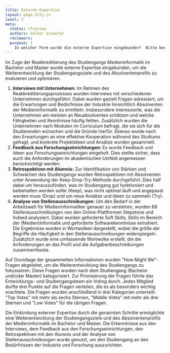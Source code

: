 ```yaml
---
title: Externe Expertise
layout: page.11ty.js
level: 2
meta:
  status: rfreview
  authors: Volker Schaefer
  reviewers: 
  purpose: |
    In welcher Form wurde die externe Expertise eingebunden?  Bitte benennen Sie auch die externen Expert:innen. Stellen sie begründet dar, ob, wo und in welchem Umfang die externe Expertise Eingang in die (Weiterentwicklung der) Studiengangziele und des Absolvent:innenprofils gefunden hat. 
---
```

Im Zuge der Reakkreditierung des Studiengangs Medieninformatik im Bachelor und Master wurde externe Expertise eingebunden, um die Weiterentwicklung der Studiengangsziele und des Absolventenprofils zu evaluieren und optimieren.

1. **Interviews mit Unternehmen:** Im Rahmen des Reakkreditierungsprozesses wurden Interviews mit verschiedenen Unternehmen durchgeführt. Dabei wurden gezielt Fragen adressiert, um die Erwartungen und Bedürfnisse der Industrie hinsichtlich Absolventen der Medieninformatik zu ermitteln. Insbesondere interessierte, was die Unternehmen am meisten an Neuabsolventen schätzen und welche Fähigkeiten und Kenntnisse häufig fehlen. Zusätzlich wurden die Unternehmen nach Modulen im Curriculum befragt, die sie sich für die Studierenden wünschen und die Gründe hierfür. Ebenso wurde nach den Erwartungen an eine effektive Kooperation während des Studiums gefragt, und konkrete Projektideen und Ansätze wurden gesammelt.
2. **Feedback aus Forschungseinrichtungen:** Es wurde Feedback und Ideen aus Forschungseinrichtungen eingeholt. Dies stellte sicher, dass auch die Anforderungen im akademischen Umfeld angemessen berücksichtigt werden.
3. **Retrospektiven mit Alumnis:** Zur Identifikation von Stärken und Schwächen des Studiengangs wurden Retrospektiven mit Absolventen unter Anwendung der Keep-Drop-Try-Methode durchgeführt. Dies half dabei um herauszufinden, was im Studiengang gut funktioniert und beibehalten werden sollte (Keep), was nicht optimal läuft und angepasst werden muss (Drop) und um neue Ansätze und Ideen zu sammeln (Try).
4. **Analyse von Stellenausschreibungen:** Um den Bedarf in der Arbeitswelt für Medieninformatiker genauer zu verstehen, wurden 68 Stellenausschreibungen von den Online-Plattformen Stepstone und Indeed analysiert. Dabei wurden geforderte Soft Skills, Skills im Bereich der (Medien)Informatik und geforderte Softwarekenntnisse extrahiert. Die Ergebnisse wurden in Wortwolken dargestellt, wobei die größe der Begriffe die Häufigkeit in den Stellenausschreibungen widerspiegeln. Zusätzlich wurde eine umfassende Wortwolke erstellt, die die Anforderungen an das Profil und die Aufgabenbeschreibungen zusammenfasste.

Auf Grundlage der gesammelten Informationen wurden "How Might We"-Fragen abgeleitet, um die Weiterentwicklung des Studiengangs zu fokussieren. Diese Fragen wurden nach dem Studiengang (Bachelor und/oder Master) kategorisiert. Zur Priorisierung der Fragen führte das Entwicklungs- und Studiengangsteam ein Voting durch. Jedes Mitglied durfte drei Punkte auf die Fragen verteilen, die es als besonders wichtig erachtete. Die Fragen wurden anschließend in drei Kategorien unterteilt: "Top Votes" mit mehr als sechs Sternen, "Middle Votes" mit mehr als drei Sternen und "Low Votes" für die übrigen Fragen.

Die Einbindung externer Expertise durch die genannten Schritte ermöglichte eine Weiterentwicklung der Studiengangsziele und des Absolventenprofils der Medieninformatik im Bachelor und Master. Die Erkenntnisse aus den Interviews, dem Feedback aus den Forschungseinrichtungen, den Retrospektiven mit den Alumnis und der Analyse von Stellenausschreibungen wurde genutzt, um den Studiengang an den Bedürfnissen der Industrie und Forschung auszurichten.
